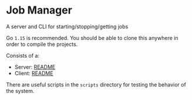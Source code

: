 # Job Manager

A server and CLI for starting/stopping/getting jobs

Go `1.15` is recommended. You should be able to clone this anywhere in order to compile the projects.

Consists of a:

- Server: [README](./server)
- Client: [README](./client)

There are useful scripts in the `scripts` directory for testing the behavior of the system.
